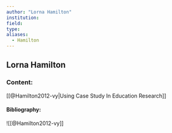 ```yaml
---
author: "Lorna Hamilton"
institution:
field:
type:
aliases:
  - Hamilton
---
```


## Lorna Hamilton

### Content:
[[@Hamilton2012-vy|Using Case Study In Education Research]]

#### Bibliography:

![[@Hamilton2012-vy]]